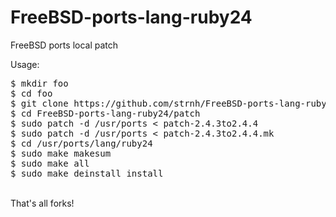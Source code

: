 # FreeBSD-ports-lang-ruby24
FreeBSD ports local patch

<p> Usage: </p>
<p>
<pre>
$ mkdir foo
$ cd foo
$ git clone https://github.com/strnh/FreeBSD-ports-lang-ruby24.git
$ cd FreeBSD-ports-lang-ruby24/patch
$ sudo patch -d /usr/ports < patch-2.4.3to2.4.4
$ sudo patch -d /usr/ports < patch-2.4.3to2.4.4.mk
$ cd /usr/ports/lang/ruby24
$ sudo make makesum
$ sudo make all
$ sudo make deinstall install
</pre>
<br>
That's all forks!
</p>
